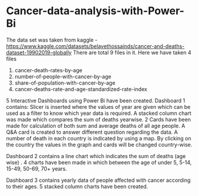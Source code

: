# Cancer-data-analysis-with-Power-Bi
The data set was taken from kaggle - https://www.kaggle.com/datasets/belayethossainds/cancer-and-deaths-dataset-19902019-globally
There are total 9 files in it.
Here we have taken 4 files 
1) cancer-death-rates-by-age
2) number-of-people-with-cancer-by-age
3) share-of-population-with-cancer-by-age
4) cancer-deaths-rate-and-age-standardized-rate-index


5 Interactive Dashboards using Power Bi have been created.
Dashboard 1 contains:
Slicer is inserted where the values of year are given which can be used as a filter to know which year data is required.
A stacked column chart was made which compares the sum of deaths yearwise.
2 Cards have been made for calculation of both sum and average deaths of all age people.
A Q&A card is created to answer different question regarding the data.
A number of death in each country is indicated by using a map. By clicking on the country the values in the graph and cards will be changed country-wise.

Dashboard 2 contains a line chart which indicates the sum of deaths (age wise) . 4 charts have been made in which between the age of under 5, 5-14, 15-49, 50-69, 70+ years.

Dashboard 3 contains yearly data of people affected with cancer according to their ages. 5 stacked column charts have been created.
